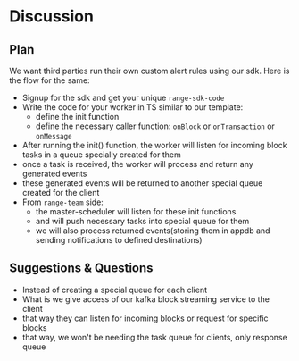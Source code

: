 # Discussion

## Plan

We want third parties run their own custom alert rules using our sdk. Here is the flow for the same:

- Signup for the sdk and get your unique `range-sdk-code`
- Write the code for your worker in TS similar to our template:
  - define the init function
  - define the necessary caller function: `onBlock` or `onTransaction` or `onMessage`
- After running the init() function, the worker will listen for incoming block tasks in a queue specially created for them
- once a task is received, the worker will process and return any generated events
- these generated events will be returned to another special queue created for the client
- From `range-team` side:
  - the master-scheduler will listen for these init functions
  - and will push necessary tasks into special queue for them
  - we will also process returned events(storing them in appdb and sending notifications to defined destinations)

## Suggestions & Questions

- Instead of creating a special queue for each client
- What is we give access of our kafka block streaming service to the client
- that way they can listen for incoming blocks or request for specific blocks
- that way, we won't be needing the task queue for clients, only response queue
